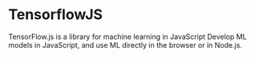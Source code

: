 # TensorflowJS
TensorFlow.js is a library for machine learning in JavaScript
Develop ML models in JavaScript, and use ML directly in the browser or in Node.js.
